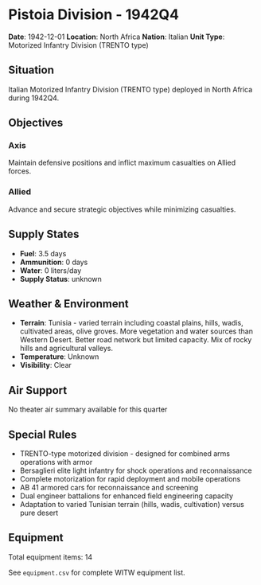 # Pistoia Division - 1942Q4

**Date**: 1942-12-01
**Location**: North Africa
**Nation**: Italian
**Unit Type**: Motorized Infantry Division (TRENTO type)

## Situation

Italian Motorized Infantry Division (TRENTO type) deployed in North Africa during 1942Q4.

## Objectives

### Axis
Maintain defensive positions and inflict maximum casualties on Allied forces.

### Allied
Advance and secure strategic objectives while minimizing casualties.

## Supply States

- **Fuel**: 3.5 days
- **Ammunition**: 0 days
- **Water**: 0 liters/day
- **Supply Status**: unknown

## Weather & Environment

- **Terrain**: Tunisia - varied terrain including coastal plains, hills, wadis, cultivated areas, olive groves. More vegetation and water sources than Western Desert. Better road network but limited capacity. Mix of rocky hills and agricultural valleys.
- **Temperature**: Unknown
- **Visibility**: Clear

## Air Support

No theater air summary available for this quarter

## Special Rules

- TRENTO-type motorized division - designed for combined arms operations with armor
- Bersaglieri elite light infantry for shock operations and reconnaissance
- Complete motorization for rapid deployment and mobile operations
- AB 41 armored cars for reconnaissance and screening
- Dual engineer battalions for enhanced field engineering capacity
- Adaptation to varied Tunisian terrain (hills, wadis, cultivation) versus pure desert

## Equipment

Total equipment items: 14

See `equipment.csv` for complete WITW equipment list.

